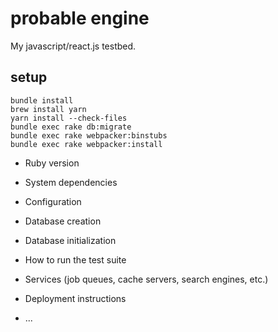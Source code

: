 # probable engine

My javascript/react.js testbed.

## setup

    bundle install
    brew install yarn
    yarn install --check-files
    bundle exec rake db:migrate
    bundle exec rake webpacker:binstubs
    bundle exec rake webpacker:install

* Ruby version

* System dependencies

* Configuration

* Database creation

* Database initialization

* How to run the test suite

* Services (job queues, cache servers, search engines, etc.)

* Deployment instructions

* ...
